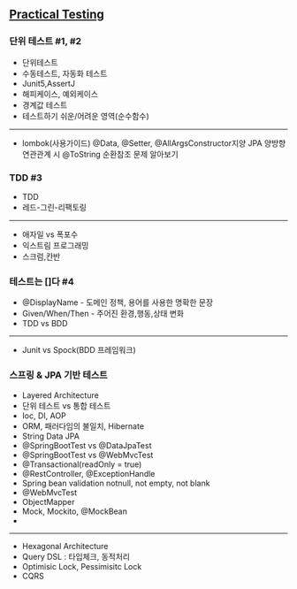 ## [Practical Testing](https://www.inflearn.com/course/practical-testing-%EC%8B%A4%EC%9A%A9%EC%A0%81%EC%9D%B8-%ED%85%8C%EC%8A%A4%ED%8A%B8-%EA%B0%80%EC%9D%B4%EB%93%9C/dashboard)

### 단위 테스트 #1, #2
- 단위테스트
- 수동테스트, 자동화 테스트
- Junit5,AssertJ
- 해피케이스, 예외케이스
- 경계값 테스트
- 테스트하기 쉬운/어려운 영역(순수함수)
-----
- lombok(사용가이드) @Data, @Setter, @AllArgsConstructor지양 JPA 양방향 연관관계 시 @ToString 순환참조 문제 알아보기

### TDD  #3
- TDD
- 레드-그린-리팩토링
---
- 애자일 vs 폭포수
- 익스트림 프로그래밍
- 스크럼,칸반

### 테스트는 []다 #4
- @DisplayName - 도메인 정책, 용어를 사용한 명확한 문장
- Given/When/Then - 주어진 환경,행동,상태 변화
- TDD vs BDD
---
- Junit vs Spock(BDD 프레임워크)

### 스프링 & JPA 기반 테스트
- Layered Architecture
- 단위 테스트 vs 통합 테스트
- Ioc, DI, AOP
- ORM, 패러다임의 불일치, Hibernate
- String Data JPA
- @SpringBootTest vs @DataJpaTest
- @SpringBootTest vs @WebMvcTest
- @Transactional(readOnly = true)
- @RestController, @ExceptionHandle
- Spring bean validation notnull, not empty, not blank
- @WebMvcTest
- ObjectMapper
- Mock, Mockito, @MockBean
- 
---
- Hexagonal Architecture
- Query DSL : 타입체크, 동적처리
- Optimisic Lock, Pessimisitc Lock
- CQRS